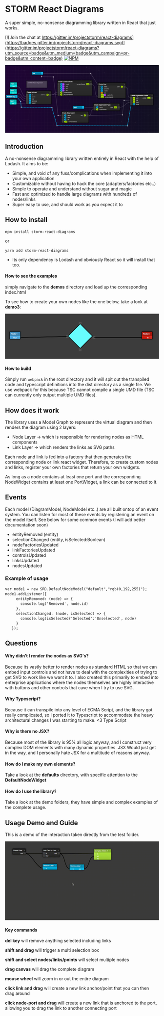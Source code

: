 # STORM React Diagrams

A super simple, no-nonsense diagramming library written in React that just works.

[![Join the chat at https://gitter.im/projectstorm/react-diagrams](https://badges.gitter.im/projectstorm/react-diagrams.svg)](https://gitter.im/projectstorm/react-diagrams?utm_source=badge&utm_medium=badge&utm_campaign=pr-badge&utm_content=badge)
[![NPM](https://nodei.co/npm/storm-react-diagrams.png?mini=true)](https://npmjs.org/package/storm-react-diagrams)

![Demo2](./demo2.png)

## Introduction

A no-nonsense diagramming library written entirely in React with the help of Lodash. It aims to be:

* Simple, and void of any fuss/complications when implementing it into your own application
* Customizable without having to hack the core (adapters/factories etc..)
* Simple to operate and understand without sugar and magic
* Fast and optimized to handle large diagrams with hundreds of nodes/links
* Super easy to use, and should work as you expect it to

## How to install

```
npm install storm-react-diagrams
```
or
```
yarn add storm-react-diagrams
```

* Its only dependency is Lodash and obviously React so it will install that too.

#### How to see the examples

simply navigate to the __demos__ directory and load up the corresponding index.html

To see how to create your own nodes like the one below, take a look at __demo3__:

![Demo2](./custom-nodes.png)


#### How to build

Simply run ```webpack``` in the root directory and it will spit out the transpiled code and typescript definitions
into the dist directory as a single file. We use webpack for this because TSC cannot compile a single UMD file (TSC can currently
only output multiple UMD files).


## How does it work

The library uses a Model Graph to represent the virtual diagram and then renders the diagram using
2 layers:
* Node Layer -> which is responsible for rendering nodes as HTML components
* Link Layer -> which renders the links as SVG paths

Each node and link is fed into a factory that then generates the corresponding node or link react widget.
Therefore, to create custom nodes and links, register your own factories that return your own widgets.

As long as a node contains at least one port and the corresponding NodeWidget contains at least one PortWidget,
a link can be connected to it.

## Events

Each model (DiagramModel, NodeModel etc..) are all built ontop of an event system. You can listen for most of these events by registering
an event on the model itself. See below for some common events (I will add better documentation soon)

 - entityRemoved (entity)
 - selectionChanged (entity, isSelected:Boolean)
 - nodeFactoriesUpdated
 - linkFactoriesUpdated
 - controlsUpdated
 - linksUpdated
 - nodesUpdated

 ### Example of usage
 ```ecmascript 6
var node1 = new SRD.DefaultNodeModel("default","rgb(0,192,255)");
node1.addListener({
      entityRemoved: (node) => {
        console.log('Removed', node.id)
      },
      selectionChanged: (node, isSelected) => {
        console.log(isSelected?'Selected':'Unselected', node)
      }
    });
```


## Questions

#### Why didn’t I render the nodes as SVG's?

Because its vastly better to render nodes as standard HTML so that we can embed input controls and not have
to deal with the complexities of trying to get SVG to work like we want it to. I also created this primarily to embed into
enterprise applications where the nodes themselves are highly interactive with buttons and other controls that cave when I try to use SVG.

#### Why Typescript?

Because it can transpile into any level of ECMA Script, and the library got really complicated, so I ported it to Typescript
to accommodate the heavy architectural changes I was starting to make. <3 Type Script

#### Why is there no JSX?

Because most of the library is 95% all logic anyway, and I construct very complex DOM elements with many dynamic properties. JSX
Would just get in the way, and I personally hate JSX for a multitude of reasons anyway.

#### How do I make my own elements?

Take a look at the __defaults__ directory, with specific attention to the __DefaultNodeWidget__

#### How do I use the library?

Take a look at the demo folders, they have simple and complex examples of the complete usage.

## Usage Demo and Guide

This is a demo of the interaction taken directly from the test folder.

![Demo](./demo.gif)

#### Key commands

__del key__ will remove anything selected including links

__shift and drag__ will trigger a multi selection box

__shift and select nodes/links/points__ will select multiple nodes

__drag canvas__ will drag the complete diagram

__mouse wheel__ will zoom in or out the entire diagram

__click link and drag__ will create a new link anchor/point that you can then drag around

__click node-port and drag__ will create a new link that is anchored to the port, allowing you
to drag the link to another connecting port
